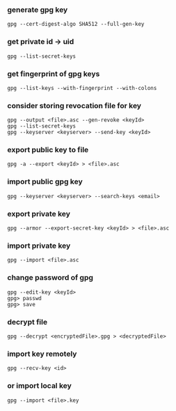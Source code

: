 ### generate gpg key
```
gpg --cert-digest-algo SHA512 --full-gen-key
```

### get private id -> uid
```
gpg --list-secret-keys
```

### get fingerprint of gpg keys
```
gpg --list-keys --with-fingerprint --with-colons
```

### consider storing revocation file for key
```
gpg --output <file>.asc --gen-revoke <keyId>
gpg --list-secret-keys
gpg --keyserver <keyserver> --send-key <keyId>
```

### export public key to file
```
gpg -a --export <keyId> > <file>.asc
```

### import public gpg key
```
gpg --keyserver <keyserver> --search-keys <email>
```

### export private key
```
gpg --armor --export-secret-key <keyId> > <file>.asc
```

### import private key
```
gpg --import <file>.asc
```

### change password of gpg
```
gpg --edit-key <keyId>
gpg> passwd
gpg> save
```

### decrypt file
```
gpg --decrypt <encryptedFile>.gpg > <decryptedFile>
```

### import key remotely
```
gpg --recv-key <id>
```

### or import local key
```
gpg --import <file>.key